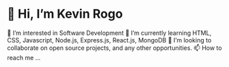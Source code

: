 <h1>👋 Hi, I’m Kevin Rogo</h1>
 
 👀 I’m interested in Software Development 
 🌱 I’m currently learning HTML, CSS, Javascript, Node.js, Express.js, React.js, MongoDB
 💞️ I’m looking to collaborate on open source projects, and any other opportunities.
 📫 How to reach me ...

